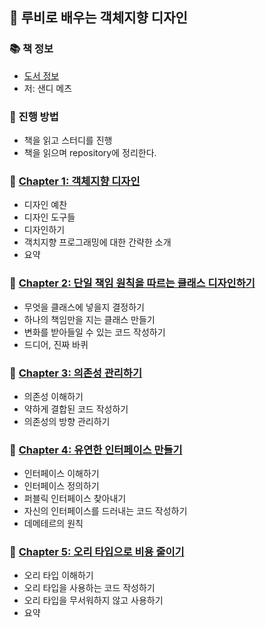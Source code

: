 ## 🚀 루비로 배우는 객체지향 디자인

### 📚 책 정보
- [도서 정보](http://www.yes24.com/Product/Goods/15254976)
- 저: 샌디 메츠

### 🎯 진행 방법
- 책을 읽고 스터디를 진행
- 책을 읽으며 repository에 정리한다.

### 🐣 [Chapter 1: 객체지향 디자인](https://github.com/saseungmin/reading_books_record_repository/tree/master/%EB%A3%A8%EB%B9%84%EB%A1%9C%20%EB%B0%B0%EC%9A%B0%EB%8A%94%20%EA%B0%9D%EC%B2%B4%EC%A7%80%ED%96%A5%20%EB%94%94%EC%9E%90%EC%9D%B8/Chapter%201)
- 디자인 예찬
- 디자인 도구들
- 디자인하기
- 객치지향 프로그래밍에 대한 간략한 소개
- 요약

### 🐣 [Chapter 2: 단일 책임 원칙을 따르는 클래스 디자인하기](https://github.com/saseungmin/reading_books_record_repository/tree/master/%EB%A3%A8%EB%B9%84%EB%A1%9C%20%EB%B0%B0%EC%9A%B0%EB%8A%94%20%EA%B0%9D%EC%B2%B4%EC%A7%80%ED%96%A5%20%EB%94%94%EC%9E%90%EC%9D%B8/Chapter%202)
- 무엇을 클래스에 넣을지 결정하기
- 하나의 책임만을 지는 클래스 만들기
- 변화를 받아들일 수 있는 코드 작성하기
- 드디어, 진짜 바퀴


### 🐣 [Chapter 3: 의존성 관리하기](https://github.com/saseungmin/reading_books_record_repository/tree/master/%EB%A3%A8%EB%B9%84%EB%A1%9C%20%EB%B0%B0%EC%9A%B0%EB%8A%94%20%EA%B0%9D%EC%B2%B4%EC%A7%80%ED%96%A5%20%EB%94%94%EC%9E%90%EC%9D%B8/Chapter%203)
- 의존성 이해하기
- 약하게 결합된 코드 작성하기
- 의존성의 방향 관리하기

### 🐣 [Chapter 4: 유연한 인터페이스 만들기](https://github.com/saseungmin/reading_books_record_repository/tree/master/%EB%A3%A8%EB%B9%84%EB%A1%9C%20%EB%B0%B0%EC%9A%B0%EB%8A%94%20%EA%B0%9D%EC%B2%B4%EC%A7%80%ED%96%A5%20%EB%94%94%EC%9E%90%EC%9D%B8/Chapter%204)
- 인터페이스 이해하기
- 인터페이스 정의하기
- 퍼블릭 인터페이스 찾아내기
- 자신의 인터페이스를 드러내는 코드 작성하기
- 데메테르의 원칙

### 🐣 [Chapter 5: 오리 타입으로 비용 줄이기](https://github.com/saseungmin/reading_books_record_repository/tree/master/%EB%A3%A8%EB%B9%84%EB%A1%9C%20%EB%B0%B0%EC%9A%B0%EB%8A%94%20%EA%B0%9D%EC%B2%B4%EC%A7%80%ED%96%A5%20%EB%94%94%EC%9E%90%EC%9D%B8/Chapter%205)
- 오리 타입 이해하기
- 오리 타입을 사용하는 코드 작성하기
- 오리 타입을 무서워하지 않고 사용하기
- 요약